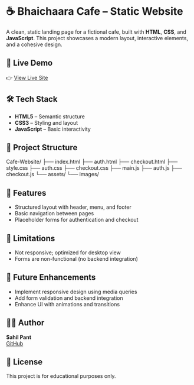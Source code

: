 # ☕ Bhaichaara Cafe – Static Website

A clean, static landing page for a fictional cafe, built with **HTML**, **CSS**, and **JavaScript**. This project showcases a modern layout, interactive elements, and a cohesive design.

## 🚀 Live Demo

👉 [View Live Site](https://sahil-pant.github.io/Cafe-Website/)

## 🛠️ Tech Stack

- **HTML5** – Semantic structure
- **CSS3** – Styling and layout
- **JavaScript** – Basic interactivity

## 📁 Project Structure

Cafe-Website/
├── index.html
├── auth.html
├── checkout.html
├── style.css
├── auth.css
├── checkout.css
├── main.js
├── auth.js
├── checkout.js
└── assets/
└── images/

## 🎯 Features

- Structured layout with header, menu, and footer
- Basic navigation between pages
- Placeholder forms for authentication and checkout

## 🚧 Limitations

- Not responsive; optimized for desktop view
- Forms are non-functional (no backend integration)

## 📌 Future Enhancements

- Implement responsive design using media queries
- Add form validation and backend integration
- Enhance UI with animations and transitions

## 🧑‍💻 Author

**Sahil Pant**  
[GitHub](https://github.com/Sahil-Pant)

## 📄 License

This project is for educational purposes only.
